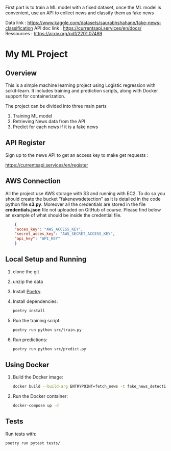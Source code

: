 First part is to train a ML model with a fixed dataset, once the ML model is convenient, use an API to collect news and classify them as fake news

Data link : https://www.kaggle.com/datasets/saurabhshahane/fake-news-classification
API doc link : https://currentsapi.services/en/docs/
Ressources : https://arxiv.org/pdf/2201.07489


# My ML Project

## Overview

This is a simple machine learning project using Logistic regression with scikit-learn. It includes training and prediction scripts, along with Docker support for containerization.

The project can be divided into three main parts 

1. Training ML model
2. Retrieving News data from the API
3. Predict for each news if it is a fake news

## API Register

Sign up to the news API to get an access key to make get requests :

https://currentsapi.services/en/register

## AWS Connection

All the project use AWS storage with S3 and running with EC2. To do so you should create the bucket "fakenewsdetection" as it is detailed in the code python file __s3.py__. 
Moreover all the credentials are stored in the file __credentials.json__ file not uploaded on GitHub of course. Please find below an example of what should be inside the credential file.

```json
    {
    "acces_key": "AWS_ACCESS_KEY",
    "secret_acces_key": "AWS_SECRET_ACCESS_KEY",
    "api_key": "API_KEY"
    }
```

## Local Setup and Running
1. clone the git
2. unzip the data

1. Install [Poetry](https://python-poetry.org/).
2. Install dependencies:

    ```bash
    poetry install
    ```

3. Run the training script:

    ```bash
    poetry run python src/train.py
    ```

4. Run predictions:

    ```bash
    poetry run python src/predict.py
    ```

## Using Docker

1. Build the Docker image:

    ```bash
    docker build --build-arg ENTRYPOINT=fetch_news -t fake_news_detection .
    ```

2. Run the Docker container:

    ```bash
    docker-compose up -d
    ```

## Tests

Run tests with:

```bash
poetry run pytest tests/

